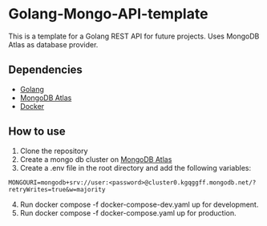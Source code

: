 # Golang-Mongo-API-template
This is a template for a Golang REST API for future projects. Uses MongoDB Atlas as database provider.

## Dependencies
- [Golang](https://golang.org/)
- [MongoDB Atlas](https://www.mongodb.com/cloud/atlas)
- [Docker](https://www.docker.com/)

## How to use
1. Clone the repository
2. Create a mongo db cluster on [MongoDB Atlas](https://www.mongodb.com/cloud/atlas)
3. Create a .env file in the root directory and add the following variables:
```
MONGOURI=mongodb+srv://user:<password>@cluster0.kgqggff.mongodb.net/?retryWrites=true&w=majority
```
4. Run docker compose -f docker-compose-dev.yaml up for development.
5. Run docker compose -f docker-compose.yaml up for production.